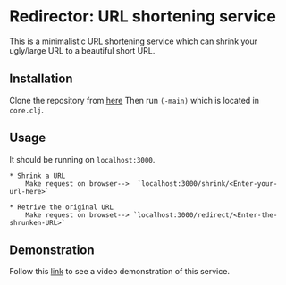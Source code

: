 # Redirector: URL shortening service

This is a minimalistic URL shortening service which can shrink your ugly/large URL to a beautiful short URL.

## Installation

Clone the repository from [here](https://github.com/souvikhaldar/URL-shortener)
Then run `(-main)` which is located in `core.clj`.

## Usage

It should be running on `localhost:3000`.

	* Shrink a URL  
		Make request on browser-->  `localhost:3000/shrink/<Enter-your-url-here>`

	* Retrive the original URL  
		Make request on browset--> `localhost:3000/redirect/<Enter-the-shrunken-URL>`

## Demonstration 
Follow this [link](https://youtu.be/IFA7gmiVa8E) to see a video demonstration of this service.  
